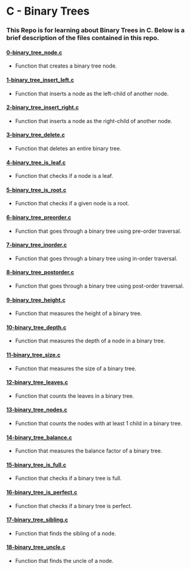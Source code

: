 # C - Binary Trees
### This Repo is for learning about Binary Trees in C. Below is a brief description of the files contained in this repo.

#### [0-binary_tree_node.c](./0-binary_tree_node.c)
* Function that creates a binary tree node.

#### [1-binary_tree_insert_left.c](./1-binary_tree_insert_left.c)
* Function that inserts a node as the left-child of another node.

#### [2-binary_tree_insert_right.c](./2-binary_tree_insert_right.c)
* Function that inserts a node as the right-child of another node.

#### [3-binary_tree_delete.c](./3-binary_tree_delete.c)
* Function that deletes an entire binary tree.

#### [4-binary_tree_is_leaf.c](./4-binary_tree_is_leaf.c)
* Function that checks if a node is a leaf.

#### [5-binary_tree_is_root.c](./5-binary_tree_is_root.c)
* Function that checks if a given node is a root.

#### [6-binary_tree_preorder.c](./6-binary_tree_preorder.c)
* Function that goes through a binary tree using pre-order traversal.

#### [7-binary_tree_inorder.c](./7-binary_tree_inorder.c)
* Function that goes through a binary tree using in-order traversal.

#### [8-binary_tree_postorder.c](./8-binary_tree_postorder.c)
* Function that goes through a binary tree using post-order traversal.

#### [9-binary_tree_height.c](./9-binary_tree_height.c)
* Function that measures the height of a binary tree.

#### [10-binary_tree_depth.c](./10-binary_tree_depth.c)
* Function that measures the depth of a node in a binary tree.

#### [11-binary_tree_size.c](./11-binary_tree_size.c)
* Function that measures the size of a binary tree.

#### [12-binary_tree_leaves.c](./12-binary_tree_leaves.c)
* Function that counts the leaves in a binary tree.

#### [13-binary_tree_nodes.c](./13-binary_tree_nodes.c)
* Function that counts the nodes with at least 1 child in a binary tree.

#### [14-binary_tree_balance.c](./14-binary_tree_balance.c)
* Function that measures the balance factor of a binary tree.

#### [15-binary_tree_is_full.c](./15-binary_tree_is_full.c)
* Function that checks if a binary tree is full.

#### [16-binary_tree_is_perfect.c](./16-binary_tree_is_perfect.c)
* Function that checks if a binary tree is perfect.

#### [17-binary_tree_sibling.c](./17-binary_tree_sibling.c)
* Function that finds the sibling of a node.

#### [18-binary_tree_uncle.c](./18-binary_tree_uncle.c)
* Function that finds the uncle of a node.
